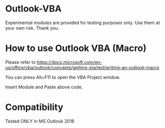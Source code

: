 # Outlook-VBA
Experimental modules are provided for testing purposes only. Use them at your own risk. Thank you.

# How to use Outlook VBA (Macro)
Please refer to https://docs.microsoft.com/en-us/office/vba/outlook/concepts/getting-started/writing-an-outlook-macro

You can press Alt+F11 to open the VBA Project window.

Insert Module and Paste above code.

# Compatibility
Tested ONLY in MS Outlook 2016
